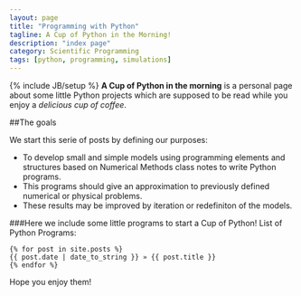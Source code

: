```yaml
---
layout: page
title: "Programming with Python"
tagline: A Cup of Python in the Morning!
description: "index page"
category: Scientific Programming
tags: [python, programming, simulations]
---
```

{% include JB/setup %}
**A Cup of Python in the morning** is a personal page about some little Python projects which are supposed to be read while you 
enjoy a *delicious cup of coffee*. 

##The goals

We start this serie of posts by defining our purposes:

* To develop small and simple models using programming elements and structures based on Numerical Methods class notes to write Python programs. 
* This programs should give an approximation to previously defined numerical or physical problems.
* These results may be improved by iteration or redefiniton of the models.

###Here we include some little programs to start a Cup of Python!
List of Python Programs:

    {% for post in site.posts %}
    {{ post.date | date_to_string }} » {{ post.title }}
    {% endfor %} 

Hope you enjoy them!
